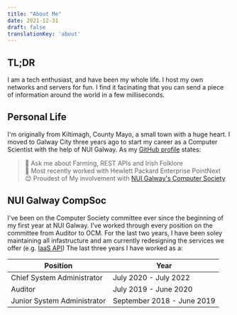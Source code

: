 ```yaml
---
title: "About Me"
date: 2021-12-31
draft: false
translationKey: 'about'
---
```


## TL;DR
I am a tech enthusiast, and have been my whole life. I host my own networks and servers for fun. I find it facinating that you can send a piece of information around the world in a few milliseconds.

## Personal Life
I'm originally from Kiltimagh, County Mayo, a small town with a huge heart. I moved to Galway City three years ago to start my career as a Computer Scientist with the help of NUI Galway.
As my [GitHub profile](https://github.com/mcgovman) states:  
> 💬 Ask me about Farming, REST APIs and Irish Folklore  
> 💼 Most recently worked with Hewlett Packard Enterprise PointNext  
> 😊 Proudest of My involvement with [NUI Galway's Computer Society](https://compsoc.ie)  

## NUI Galway CompSoc
I've been on the Computer Society committee ever since the beginning of my first year at NUI Galway. I've worked through every position on the committee from Auditor to OCM.
For the last two years, I have been soley maintaining all infastructure and am currently redesigning the services we offer (e.g. [IaaS API](https://github.com/nuigcompsoc/api))
The last three years I have worked as a:  

| Position                    | Year                       |
|-----------------------------|----------------------------|
| Chief System Administrator  | July 2020 - July 2022      |
| Auditor                     | July 2019 - June 2020      |
| Junior System Administrator | September 2018 - June 2019 |